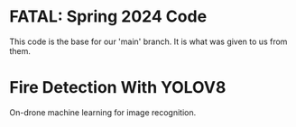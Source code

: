 # FATAL: Spring 2024 Code 
This code is the base for our 'main' branch. It is what was given to us from them. 

# Fire Detection With YOLOV8
On-drone machine learning for image recognition.
